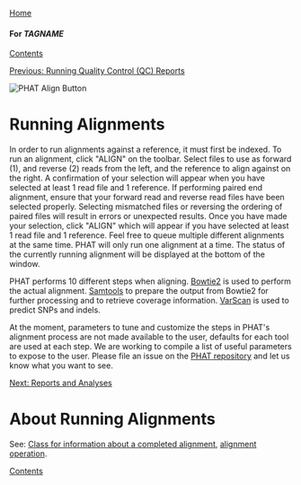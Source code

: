 [Home](https://chgibb.github.io/PHATDocs/)

#### For $TAGNAME$
[Contents](https://chgibb.github.io/PHATDocs/docs/latest/home)

[Previous: Running Quality Control (QC) Reports](https://chgibb.github.io/PHATDocs/docs/latest/QCReports)

![PHAT Align Button](https://chgibb.github.io//PHATDocs/docs/latest/AlignButton.png)

# Running Alignments
In order to run alignments against a reference, it must first be indexed. To run an alignment, click "ALIGN" on the toolbar. Select files to use as forward (1), and reverse (2) reads from the left, and the reference to align against on the right. A confirmation of your selection will appear when you have selected at least 1 read file and 1 reference. If performing paired end alignment, ensure that your forward read and reverse read files have been selected properly. Selecting mismatched files or reversing the ordering of paired files will result in errors or unexpected results. Once you have made your selection, click "ALIGN" which will appear if you have selected at least 1 read file and 1 reference. Feel free to queue multiple different alignments at the same time. PHAT will only run one alignment at a time. The status of the currently running alignment will be displayed at the bottom of the window.

PHAT performs 10 different steps when aligning. [Bowtie2](http://bowtie-bio.sourceforge.net/bowtie2/index.shtml) is used to perform the actual alignment. [Samtools](http://www.htslib.org/doc/samtools.html) to prepare the output from Bowtie2 for further processing and to retrieve coverage information. [VarScan](http://dkoboldt.github.io/varscan/) is used to predict SNPs and indels.

At the moment, parameters to tune and customize the steps in PHAT's alignment process are not made available to the user, defaults for each tool are used at each step. We are working to compile a list of useful parameters to expose to the user. Please file an issue on the [PHAT repository](https://github.com/chgibb/PHAT) and let us know what you want to see.

[Next: Reports and Analyses](https://chgibb.github.io/PHATDocs/docs/latest/reportsAndAnalyses)

# About Running Alignments
See: [Class for information about a completed alignment](https://github.com/chgibb/PHAT/blob/$TAGNAME$/src/req/alignData.ts), [alignment operation](https://github.com/chgibb/PHAT/blob/$TAGNAME$/src/req/operations/RunAlignment.ts).

[Contents](https://chgibb.github.io/PHATDocs/docs/latest/home)
